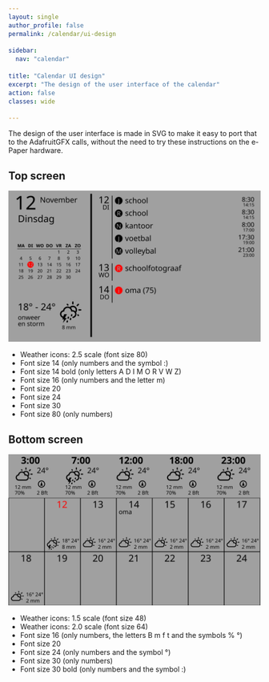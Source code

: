 ```yaml
---
layout: single
author_profile: false
permalink: /calendar/ui-design

sidebar:
  nav: "calendar"

title: "Calendar UI design"
excerpt: "The design of the user interface of the calendar"
action: false
classes: wide

---
```

The design of the user interface is made in SVG to make it easy to port that to the AdafruitGFX calls, without the need to try these instructions on the e-Paper hardware.

## Top screen

![](/assets/images/calendar/ui-design-top.svg)

- Weather icons: 2.5 scale (font size 80)
- Font size 14 (only numbers and the symbol :)
- Font size 14 bold (only letters A D I M O R V W Z)
- Font size 16 (only numbers and the letter m)
- Font size 20
- Font size 24
- Font size 30
- Font size 80 (only numbers)

## Bottom screen

![](/assets/images/calendar/ui-design-bottom.svg)

- Weather icons: 1.5 scale (font size 48)
- Weather icons: 2.0 scale (font size 64)
- Font size 16 (only numbers, the letters B m f t and the symbols % °)
- Font size 20
- Font size 24 (only numbers and the symbol °)
- Font size 30 (only numbers)
- Font size 30 bold (only numbers and the symbol :)
